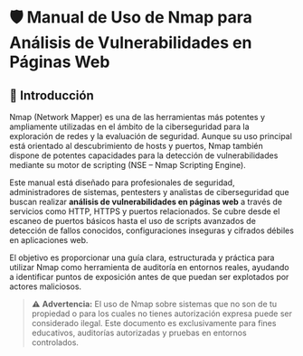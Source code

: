 # 🛡️ Manual de Uso de Nmap para Análisis de Vulnerabilidades en Páginas Web

## 📘 Introducción

Nmap (Network Mapper) es una de las herramientas más potentes y ampliamente utilizadas en el ámbito de la ciberseguridad para la exploración de redes y la evaluación de seguridad. Aunque su uso principal está orientado al descubrimiento de hosts y puertos, Nmap también dispone de potentes capacidades para la detección de vulnerabilidades mediante su motor de scripting (NSE – Nmap Scripting Engine).

Este manual está diseñado para profesionales de seguridad, administradores de sistemas, pentesters y analistas de ciberseguridad que buscan realizar **análisis de vulnerabilidades en páginas web** a través de servicios como HTTP, HTTPS y puertos relacionados. Se cubre desde el escaneo de puertos básicos hasta el uso de scripts avanzados de detección de fallos conocidos, configuraciones inseguras y cifrados débiles en aplicaciones web.

El objetivo es proporcionar una guía clara, estructurada y práctica para utilizar Nmap como herramienta de auditoría en entornos reales, ayudando a identificar puntos de exposición antes de que puedan ser explotados por actores maliciosos.

> ⚠️ **Advertencia:** El uso de Nmap sobre sistemas que no son de tu propiedad o para los cuales no tienes autorización expresa puede ser considerado ilegal. Este documento es exclusivamente para fines educativos, auditorías autorizadas y pruebas en entornos controlados.

